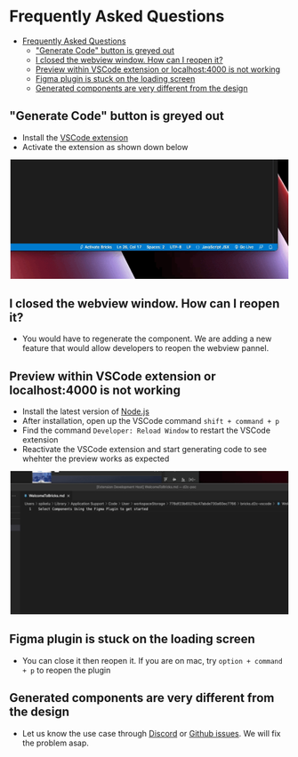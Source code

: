 # Frequently Asked Questions
- [Frequently Asked Questions](#frequently-asked-questions)
  - ["Generate Code" button is greyed out](#generate-code-button-is-greyed-out)
  - [I closed the webview window. How can I reopen it?](#i-closed-the-webview-window-how-can-i-reopen-it)
  - [Preview within VSCode extension or localhost:4000 is not working](#preview-within-vscode-extension-or-localhost4000-is-not-working)
  - [Figma plugin is stuck on the loading screen](#figma-plugin-is-stuck-on-the-loading-screen)
  - [Generated components are very different from the design](#generated-components-are-very-different-from-the-design)

## "Generate Code" button is greyed out
- Install the [VSCode extension](https://marketplace.visualstudio.com/items?itemName=Bricks.d2c-vscode)
- Activate the extension as shown down below
<p align="center">
<img src="../assets/vscode-extension-activation.gif" width="500" />
</p>

## I closed the webview window. How can I reopen it?
- You would have to regenerate the component. We are adding a new feature that would allow developers to reopen the webview pannel.

## Preview within VSCode extension or localhost:4000 is not working
- Install the latest version of [Node.js](https://nodejs.org/en)
- After installation, open up the VSCode command `shift + command + p` 
- Find the command `Developer: Reload Window` to restart the VSCode extension
- Reactivate the VSCode extension and start generating code to see whehter the preview works as expected
<p align="center">
<img src="../assets/vscode-extension-reload-window.gif" width="500" />
</p>

## Figma plugin is stuck on the loading screen
- You can close it then reopen it. If you are on mac, try `option + command + p` to reopen the plugin

## Generated components are very different from the design
- Let us know the use case through [Discord](https://discord.gg/NM6aeBeqCD) or [Github issues](https://github.com/bricks-cloud/bricks/issues). We will fix the problem asap.